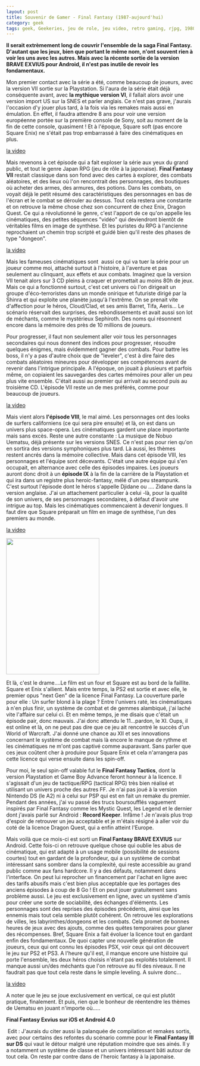 ```yaml
---
layout: post
title: Souvenir de Gamer - Final Fantasy (1987-aujourd'hui)
category: geek
tags: geek, Geekeries, jeu de role, jeu video, retro gaming, rjpg, 1980s, 1990s, 2000s
---
```

**Il serait extrèmement long de couvrir l'ensemble de la saga Final Fantasy. D'autant que les jeux, bien que portant le même nom, n'ont souvent rien à voir les uns avec les autres. Mais avec la récente sortie de la version BRAVE EXVIUS pour Android, il n'est pas inutile de revoir les fondamentaux.**

Mon premier contact avec la série a été, comme beaucoup de joueurs, avec la version VII sortie sur la Playstation. Si l'aura de la série était déjà conséquente avant, avec **la mythique version VI**, il fallait alors avoir une version import US sur la SNES et parler anglais. Ce n'est pas grave, j'aurais l'occasion d'y jouer plus tard, à la fois via les remakes mais aussi en émulation. En effet, il faudra attendre 8 ans pour voir une version européenne portée sur la première console de Sony, soit au moment de la fin de cette console, quasiment ! Et à l'époque, Square soft (pas encore Square Enix) ne s'était pas trop embarrassé à faire des cinématiques en plus.

[la video](https://www.youtube.com/watch?v=iGNskqYu2_0)

Mais revenons à cet épisode qui a fait exploser la série aux yeux du grand public, et tout le genre Japan RPG (jeu de rôle à la japonaise). **Final Fantasy VII** restait classique dans son fond avec des cartes à explorer, des combats aléatoires, et des lieux où l'on rencontrait des personnages, des boutiques où acheter des armes, des armures, des potions. Dans les combats, on voyait déjà le petit résumé des caractéristiques des personnages en bas de l'écran et le combat se dérouler au dessus. Tout cela restera une constante et on retrouve la même chose chez son concurrent de chez Enix, Dragon Quest. Ce qui a révolutionné le genre, c'est l'apport de ce qu'on appelle les cinématiques, des petites séquences "vidéo" qui deviendront bientôt de véritables films en image de synthèse. Et les puristes du RPG à l'ancienne reprochaient un chemin trop scripté et guidé bien qu'il reste des phases de type "dongeon".

[la video](https://www.youtube.com/watch?v=TD_GqlNtNjo)

Mais les fameuses cinématiques sont  aussi ce qui va tuer la série pour un joueur comme moi, attaché surtout à l'histoire, à l'aventure et pas seulement au clinquant, aux effets et aux combats. Imaginez que la version VII tenait alors sur 3 CD pleins à craquer et promettait au moins 80h de jeux. Mais ce qui a fonctionné surtout, c'est cet univers où l'on dirigeait un groupe d'éco-terroristes dans un monde onirique et futuriste dirigé par la Shinra et qui exploite une planète jusqu'à l'extrême. On se prenait vite d'affection pour le héros, Cloud/Clad, et ses amis Barret, Tifa, Aeris... Le scénario réservait des surprises, des rebondissements et avait aussi son lot de méchants, comme le mystérieux Sephiroth. Des noms qui résonnent encore dans la mémoire des près de 10 millions de joueurs.

Pour progresser, il faut non seulement aller voir tous les personnages secondaires qui nous donnent des indices pour progresser, résoudre quelques énigmes, mais évidemment gagner des combats. Pour battre les boss, il n'y a pas d'autre choix que de "leveler", c'est à dire faire des combats aléatoires mineures pour développer ses compétences avant de revenir dans l'intrigue principale. A l'époque, on jouait à plusieurs et parfois même, on copiaient les sauvegardes des cartes mémoires pour aller un peu plus vite ensemble. C'était aussi au premier qui arrivait au second puis au troisième CD. L'épisode VII reste un de mes préférés, comme pour beaucoup de joueurs.

[la video](https://www.youtube.com/watch?v=kuK0Fm9wGLs)

Mais vient alors **l'épisode VIII**, le mal aimé. Les personnages ont des looks de surfers californiens (ce qui sera pire ensuite) et là, on est dans un univers plus space-opera. Les cinématiques gardent une place importante mais sans excès. Reste une autre constante : La musique de Nobuo Uematsu, déjà présente sur les versions SNES. Ce n'est pas pour rien qu'on en sortira des versions symphoniques plus tard. Là aussi, les thèmes restent ancrés dans la mémoire collective. Mais dans cet épisode VIII, les personnages et l'équipe sont décevants. C'était une autre équipe qui s'en occupait, en alternance avec celle des épisodes impaires. Les joueurs auront donc droit à un **épisode IX** à la fin de la carrière de la Playstation et qui ira dans un registre plus heroic-fantasy, mélé d'un peu steampunk. C'est surtout l'épisode dont le héros s'appelle Djidane ou .... Zidane dans la version anglaise. J'ai un attachement particulier à celui -là, pour la qualité de son univers, de ses personnages secondaires, à défaut d'avoir une intrigue au top. Mais les cinématiques commencaient à devenir longues. Il faut dire que Square préparait un film en image de synthèse, l'un des premiers au monde.

[la video](https://www.youtube.com/watch?v=BitCfq6vqaQ)

<img class="alignleft" src="https://upload.wikimedia.org/wikipedia/en/thumb/a/a7/Ffxboxart.jpg/250px-Ffxboxart.jpg" width="250" height="365" />

Et là, c'est le drame....Le film est un four et Square est au bord de la faillite. Square et Enix s'allient. Mais entre temps, la PS2 est sortie et avec elle, le premier opus "next Gen" de la licence Final Fantasy. La couverture parle pour elle : Un surfer blond à la plage ? Entre l'univers raté, les cinématiques à n'en plus finir, un système de combat et de gemmes alambiqué, j'ai laché vite l'affaire sur celui ci. Et en même temps, je me disais que c'était un épisode pair, donc mauvais. J'ai donc attendu le 11...pardon, le XI. Oups, il est online et là, on ne peut pas dire que ce jeu ait rencontré le succès d'un World of Warcraft. J'ai donné une chance au XII et ses innovations concernant le système de combat mais là encore le manque de rythme et les cinématiques ne m'ont pas captivé comme auparavant. Sans parler que ces jeux coûtent cher à produire pour Square Enix et cela n'arrangera pas cette licence qui verse ensuite dans les spin-off.

Pour moi, le seul spin-off valable fut le **Final Fantasy Tactics**, dont la version Playstation et Game Boy Advance feront honneur à la licence. Il s'agissait d'un jeu de tactique/RPG (tactical RPG) très bien réalisé et utilisant un univers proche des autres FF. Je n'ai pas joué à la version Nintendo DS (le A2) ni à celui sur PSP qui est en fait un remake du premier. Pendant des années, j'ai vu passé des trucs boursoufflés vaguement inspirés par Final Fantasy comme les Mystic Quest, les Legend et le dernier dont j'avais parlé sur Android : **Record Keeper**. Infâme ! Je n'avais plus trop d'espoir de retrouver un jeu acceptable et je m'étais résigné à aller voir du coté de la licence Dragon Quest, qui a enfin atteint l'Europe.

Mais voilà que ce mois-ci est sorti un **Final Fantasy BRAVE EXVIUS** sur Android. Cette fois-ci on retrouve quelque chose qui oublie les abus de cinématique, qui est adapté à un usage mobile (possibilité de sessions courtes) tout en gardant de la profondeur, qui a un système de combat intéressant sans sombrer dans la complexité, qui reste accessible au grand public comme aux fans hardcore. Il y a des défauts, notamment dans l'interface. On peut lui reprocher un financement par l'achat en ligne avec des tarifs abusifs mais c'est bien plus acceptable que les portages des anciens épisodes à coup de 8 Go ! Et on peut jouer gratuitement sans problème aussi. Le jeu est exclusivement en ligne, avec un système d'amis pour créer une sorte de sociabilité, des échanges d'éléments. Les personnages sont des reprises des épisodes précédents, ainsi que les ennemis mais tout cela semble plutôt cohérent. On retrouve les explorations de villes, les labyrinthes/dongeons et les combats. Cela promet de bonnes heures de jeux avec des ajouts, comme des quêtes temporaires pour glaner des récompenses. Bref, Square Enix a fait évoluer la licence tout en gardant enfin des fondamentaux. De quoi capter une nouvelle génération de joueurs, ceux qui ont connu les épisodes PSX, voir ceux qui ont découvert le jeu sur PS2 et PS3. A l'heure qu'il est, il manque encore une histoire qui porte l'ensemble, les deux héros choisis n'étant pas exploités totalement. Il manque aussi un/des méchants que l'on retrouve au fil des niveaux. Il ne faudrait pas que tout cela reste dans le simple leveling. A suivre donc...

[la video](https://www.youtube.com/watch?v=8IIu8NPJaos)

A noter que le jeu se joue exclusivement en vertical, ce qui est plutôt pratique, finalement. Et puis, rien que le bonheur de réentendre les thèmes de Uematsu en jouant n'importe où.....

**Final Fantasy Exvius sur iOS et Android 4.0**

 Edit : J'aurais du citer aussi la palanquée de compilation et remakes sortis, avec pour certains des refontes du scénario comme pour le **Final Fantasy III sur DS** qui vaut le détour malgré une réputation moindre que ses ainés. Il y a notamment un système de classe et un univers intéressant bâti autour de tout cela. On reste par contre dans de l'heroic fantasy à la japonaise.
